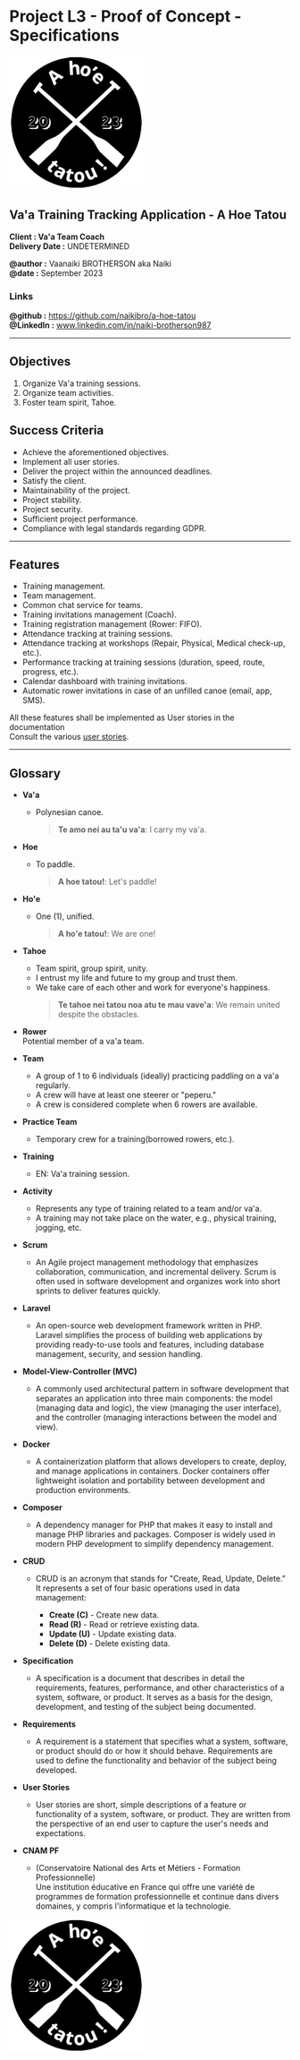 # Project L3 - Proof of Concept - Specifications
![](ressources/icon-240-dec.png)
## Va'a Training Tracking Application - A Hoe Tatou
**Client : Va'a Team Coach**  
**Delivery Date :** UNDETERMINED

**@author :** Vaanaiki BROTHERSON aka Naiki  
**@date :** September 2023  
### Links
**@github :** https://github.com/naikibro/a-hoe-tatou  
**@LinkedIn :** www.linkedin.com/in/naiki-brotherson987

***
## Objectives
1. Organize Va'a training sessions.
2. Organize team activities.
3. Foster team spirit, Tahoe.

## Success Criteria
* Achieve the aforementioned objectives.
* Implement all user stories.
* Deliver the project within the announced deadlines.
* Satisfy the client.
* Maintainability of the project.
* Project stability.
* Project security.
* Sufficient project performance.
* Compliance with legal standards regarding GDPR.

***
## Features
* Training management.
* Team management.
* Common chat service for teams.
* Training invitations management (Coach).
* Training registration management (Rower: FIFO).
* Attendance tracking at training sessions.
* Attendance tracking at workshops (Repair, Physical, Medical check-up, etc.).
* Performance tracking at training sessions (duration, speed, route, progress, etc.).
* Calendar dashboard with training invitations.
* Automatic rower invitations in case of an unfilled canoe (email, app, SMS).

All these features shall be implemented as User stories in the documentation  
Consult the various [user stories](./documentation.md/#user-stories-and-use-case-diagrams).

***
## Glossary

* __Va'a__  
  * Polynesian canoe.  
    > **Te amo nei au ta'u va'a**: I carry my va'a.  

* __Hoe__  
  * To paddle.  
      > **A hoe tatou!**: Let's paddle!  

* __Ho'e__  
  * One (1), unified.  
      > **A ho'e tatou!**: We are one!  

* __Tahoe__  
  * Team spirit, group spirit, unity.  
  * I entrust my life and future to my group and trust them.    
  * We take care of each other and work for everyone's happiness.    
      > **Te tahoe nei tatou noa atu te mau vave'a**: We remain united despite the obstacles.  

* __Rower__  
Potential member of a va'a team.  

* __Team__  
    * A group of 1 to 6 individuals (ideally) practicing paddling on a va'a regularly.    
    * A crew will have at least one steerer or "peperu."  
    * A crew is considered complete when 6 rowers are available.  

* __Practice Team__  
  * Temporary crew for a training(borrowed rowers, etc.).  

* __Training__  
  * EN: Va'a training session.  

* __Activity__  
  * Represents any type of training related to a team and/or va'a.    
  * A training may not take place on the water, e.g., physical training, jogging, etc.  

* __Scrum__  
  * An Agile project management methodology that emphasizes collaboration, communication, and incremental delivery. Scrum is often used in software development and organizes work into short sprints to deliver features quickly.  

* __Laravel__  
  * An open-source web development framework written in PHP. Laravel simplifies the process of building web applications by providing ready-to-use tools and features, including database management, security, and session handling.  

* __Model-View-Controller (MVC)__  
  * A commonly used architectural pattern in software development that separates an application into three main components: the model (managing data and logic), the view (managing the user interface), and the controller (managing interactions between the model and view).  

* __Docker__  
  * A containerization platform that allows developers to create, deploy, and manage applications in containers. Docker containers offer lightweight isolation and portability between development and production environments.  

* __Composer__  
  * A dependency manager for PHP that makes it easy to install and manage PHP libraries and packages. Composer is widely used in modern PHP development to simplify dependency management.  

* __CRUD__  
  * CRUD is an acronym that stands for "Create, Read, Update, Delete." It represents a set of four basic operations used in data management:  

      * __Create (C)__  - Create new data.  
      * __Read (R)__  - Read or retrieve existing data.  
      * __Update (U)__  - Update existing data.  
      * __Delete (D)__  - Delete existing data.  

* __Specification__  
  * A specification is a document that describes in detail the requirements, features, performance, and other characteristics of a system, software, or product. It serves as a basis for the design, development, and testing of the subject being documented.  

* __Requirements__  
  * A requirement is a statement that specifies what a system, software, or product should do or how it should behave. Requirements are used to define the functionality and behavior of the subject being developed.  

* __User Stories__  
  * User stories are short, simple descriptions of a feature or functionality of a system, software, or product. They are written from the perspective of an end user to capture the user's needs and expectations.  

* __CNAM PF__  
  * (Conservatoire National des Arts et Métiers - Formation Professionnelle)  
  Une institution éducative en France qui offre une variété de programmes de formation professionnelle et continue dans divers domaines, y compris l'informatique et la technologie.  

![](ressources/icon-240-dec.png)  


